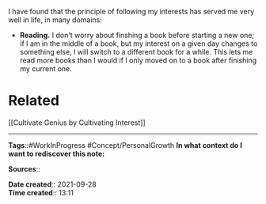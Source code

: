 I have found that the principle of following my interests has served me very well in life, in many domains:

- **Reading.** I don't worry about finshing a book before starting a new one; if I am in the middle of a book, but my interest on a given day changes to something else, I will switch to a different book for a while. This lets me read more books than I would if I only moved on to a book after finishing my current one.


# Related

[[Cultivate Genius by Cultivating Interest]]


---
**Tags**::#WorkInProgress #Concept/PersonalGrowth 
**In what context do I want to rediscover this note:**

**Sources**::

**Date created**:: 2021-09-28  
**Time created**:: 13:11
